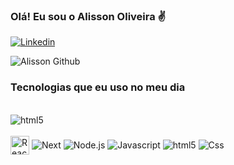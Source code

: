 
### Olá! Eu sou o Alisson Oliveira ✌️

[![Linkedin](https://img.shields.io/badge/LinkedIn-0077B5?style=for-the-badge&logo=linkedin&logoColor=white)](https://www.linkedin.com/in/alisson-oliveira-855820252/)

![Alisson Github](https://github-readme-stats.vercel.app/api/top-langs/?username=Ale-devv&hide_progress=true)

### Tecnologias que eu uso no meu dia

<div style="display: inline_block"> <br>
  <img align="center" alt="html5" src="https://img.shields.io/badge/React-20232A?style=for-the-badge&logo=react&logoColor=61DAFB"/>
  </div> <br>

  <img align ="center" alt="React" height="30" src="https://camo.githubusercontent.com/b7395b00d152dc8f19cec61f582369bd580e31b8ed93d34646ec43aa675baa7c/68747470733a2f2f696d672e736869656c64732e696f2f62616467652f4e6578742d626c61636b3f7374796c653d666f722d7468652d6261646765266c6f676f3d6e6578742e6a73266c6f676f436f6c6f723d7768697465"/>
  
  <img align ="center" alt="Next" src="https://img.shields.io/badge/Node.js-43853D?style=for-the-badge&logo=node.js&logoColor=white"/>
  </div>

  <img align ="center" alt="Node.js" src="https://img.shields.io/badge/JavaScript-323330?style=for-the-badge&logo=javascript&logoColor=F7DF1E"/>
  </div>

  <img align ="center" alt="Javascript" src="https://img.shields.io/badge/TypeScript-007ACC?style=for-the-badge&logo=typescript&logoColor=white"/>
  </div>

  <img align ="center" alt="html5" src="https://img.shields.io/badge/HTML-239120?style=for-the-badge&logo=html5&logoColor=white"/>
  </div>

  <img align ="center" alt="Css" src="https://img.shields.io/badge/CSS-239120?&style=for-the-badge&logo=css3&logoColor=white"/>
  </div> <br>
